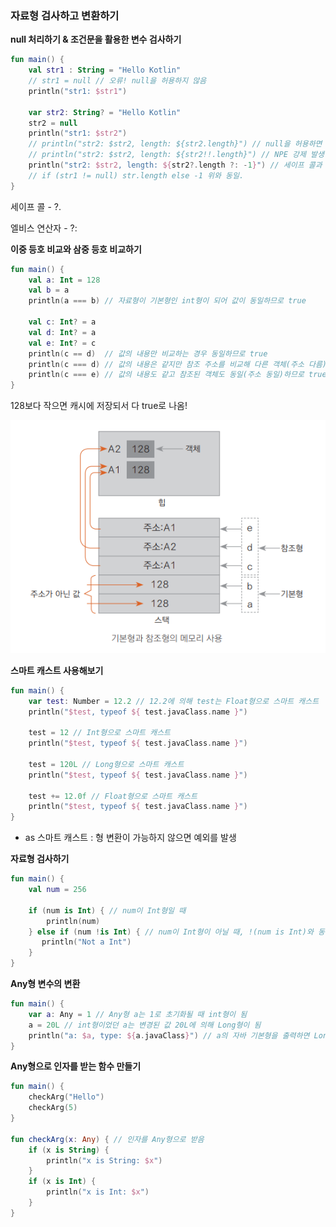 ### 자료형 검사하고 변환하기

**null 처리하기 & 조건문을 활용한 변수 검사하기**

```kotlin
fun main() {
    val str1 : String = "Hello Kotlin"
    // str1 = null // 오류! null을 허용하지 않음
    println("str1: $str1")

    var str2: String? = "Hello Kotlin"
    str2 = null
    println("str1: $str2")
    // println("str2: $str2, length: ${str2.length}") // null을 허용하면 실행될 수 없음
    // println("str2: $str2, length: ${str2!!.length}") // NPE 강제 발생 jdk version 11 -> compile error
    println("str2: $str2, length: ${str2?.length ?: -1}") // 세이프 콜과 엘비스 연산자 활용
    // if (str1 != null) str.length else -1 위와 동일.
}
```

세이프 콜 - ?.

엘비스 연산자 - ?:

**이중 등호 비교와 삼중 등호 비교하기**

```kotlin
fun main() {
    val a: Int = 128
    val b = a
    println(a === b) // 자료형이 기본형인 int형이 되어 값이 동일하므로 true

    val c: Int? = a
    val d: Int? = a
    val e: Int? = c
    println(c == d)  // 값의 내용만 비교하는 경우 동일하므로 true
    println(c === d) // 값의 내용은 같지만 참조 주소를 비교해 다른 객체(주소 다름)이므로 false
    println(c === e) // 값의 내용도 같고 참조된 객체도 동일(주소 동일)하므로 true
}
```
128보다 작으면 캐시에 저장되서 다 true로 나옴!

<img src="./static/Untitled%20(9).png" alt="09">

**스마트 캐스트 사용해보기**

```kotlin
fun main() {
    var test: Number = 12.2 // 12.2에 의해 test는 Float형으로 스마트 캐스트
    println("$test, typeof ${ test.javaClass.name }")

    test = 12 // Int형으로 스마트 캐스트
    println("$test, typeof ${ test.javaClass.name }")

    test = 120L // Long형으로 스마트 캐스트
    println("$test, typeof ${ test.javaClass.name }")

    test += 12.0f // Float형으로 스마트 캐스트
    println("$test, typeof ${ test.javaClass.name }")
}
```

+ as 스마트 캐스트 : 형 변환이 가능하지 않으면 예외를 발생

**자료형 검사하기**

```kotlin
fun main() {
    val num = 256

    if (num is Int) { // num이 Int형일 때
        println(num)
    } else if (num !is Int) { // num이 Int형이 아닐 때, !(num is Int)와 동일
       println("Not a Int")
    }
}
```

**Any형 변수의 변환**

```kotlin
fun main() {
    var a: Any = 1 // Any형 a는 1로 초기화될 때 int형이 됨
    a = 20L // int형이었던 a는 변경된 값 20L에 의해 Long형이 됨
    println("a: $a, type: ${a.javaClass}") // a의 자바 기본형을 출력하면 Long이 나옴
}
```

**Any형으로 인자를 받는 함수 만들기**

```kotlin
fun main() {
    checkArg("Hello")
    checkArg(5)
}

fun checkArg(x: Any) { // 인자를 Any형으로 받음
    if (x is String) {
        println("x is String: $x")
    }
    if (x is Int) {
        println("x is Int: $x")
    }
}
